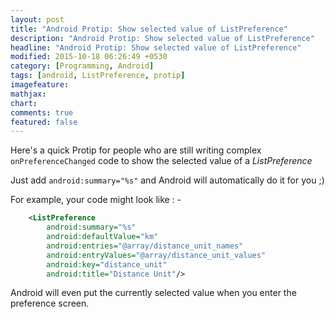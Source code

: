 ```yaml
---
layout: post
title: "Android Protip: Show selected value of ListPreference"
description: "Android Protip: Show selected value of ListPreference"
headline: "Android Protip: Show selected value of ListPreference"
modified: 2015-10-18 06:26:49 +0530
category: [Programming, Android]
tags: [android, ListPreference, protip]
imagefeature: 
mathjax: 
chart: 
comments: true
featured: false
---
```


Here's a quick Protip for people who are still writing complex `onPreferenceChanged` code to show the selected value of a *ListPreference*

Just add `android:summary="%s"` and Android will automatically do it for you ;) 

For example, your code might look like : - 

```xml
    <ListPreference
        android:summary="%s"
        android:defaultValue="km"
        android:entries="@array/distance_unit_names"
        android:entryValues="@array/distance_unit_values"
        android:key="distance_unit"
        android:title="Distance Unit"/>

```  

Android will even put the currently selected value when you enter the preference screen.   
